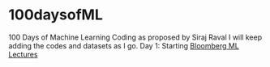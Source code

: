# 100daysofML
100 Days of Machine Learning Coding as proposed by Siraj Raval
I will keep adding the codes and datasets as I go.
Day 1: Starting [Bloomberg ML Lectures](https://bloomberg.github.io/foml/#lectures)

